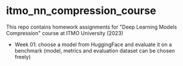 # itmo_nn_compression_course
This repo contains homework assignments for "Deep Learning Models Compression" course at ITMO University (2023)

- Week 01: choose a model from HuggingFace and evaluate it on a benchmark (model, metrics and evaluation dataset can be chosen freely)
